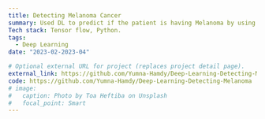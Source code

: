 ```yaml
---
title: Detecting Melanoma Cancer
summary: Used DL to predict if the patient is having Melanoma by using a dataset from Kaggle, that is composed of images and tabular data.
Tech stack: Tensor flow, Python.
tags:
  - Deep Learning
date: "2023-02-2023-04"

# Optional external URL for project (replaces project detail page).
external_link: https://github.com/Yumna-Hamdy/Deep-Learning-Detecting-Melanoma
code: https://github.com/Yumna-Hamdy/Deep-Learning-Detecting-Melanoma
# image:
#   caption: Photo by Toa Heftiba on Unsplash
#   focal_point: Smart
---
```

